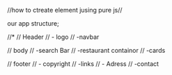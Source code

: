 //how to ctreate element jusing pure js//

<!-- <script>
   let heading = document.createElement('h1')
   heading.innerHTML="Hello World"
   let root = document.getElementById('root')
   root.appendChild(heading);
</script>  -->

our app structure;

//*
// Header
// - logo
// -navbar

// body
// -search Bar
// -restaurant containor
//   -cards

// footer
// - copyright
// -links
// - Adress
// -contact
